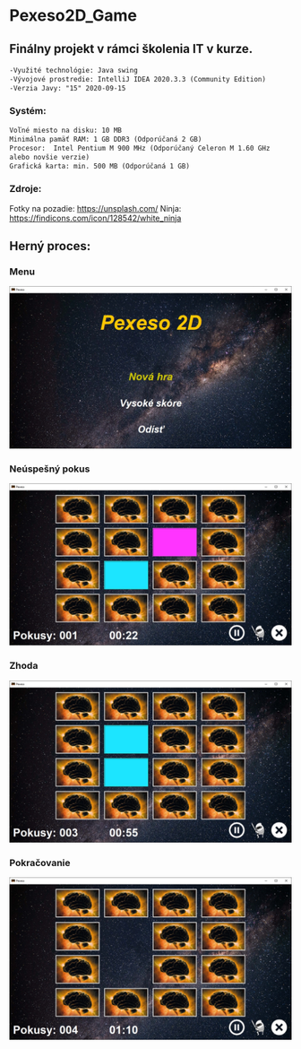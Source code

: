 # Pexeso2D_Game

## Finálny projekt v rámci školenia IT v kurze. 
    -Využité technológie: Java swing
    -Vývojové prostredie: IntelliJ IDEA 2020.3.3 (Community Edition)
    -Verzia Javy: "15" 2020-09-15

    
### Systém:
    Voľné miesto na disku: 10 MB
    Minimálna pamäť RAM: 1 GB DDR3 (Odporúčaná 2 GB)
    Procesor:  Intel Pentium M 900 MHz (Odporúčaný Celeron M 1.60 GHz alebo novšie verzie)
    Grafická karta: min. 500 MB (Odporúčaná 1 GB) 


### Zdroje:
   Fotky na pozadie: https://unsplash.com/ 
   Ninja: https://findicons.com/icon/128542/white_ninja
    

## Herný proces:

### Menu
![1](https://github.com/pluhi92/Pexeso2D_Game/blob/master/src/resources/images/Menu.jpg)

### Neúspešný pokus
![2](https://github.com/pluhi92/Pexeso2D_Game/blob/master/src/resources/images/Game.jpg)

### Zhoda
![3](https://github.com/pluhi92/Pexeso2D_Game/blob/master/src/resources/images/Game1.jpg)

### Pokračovanie
![4](https://github.com/pluhi92/Pexeso2D_Game/blob/master/src/resources/images/Game2.jpg)


